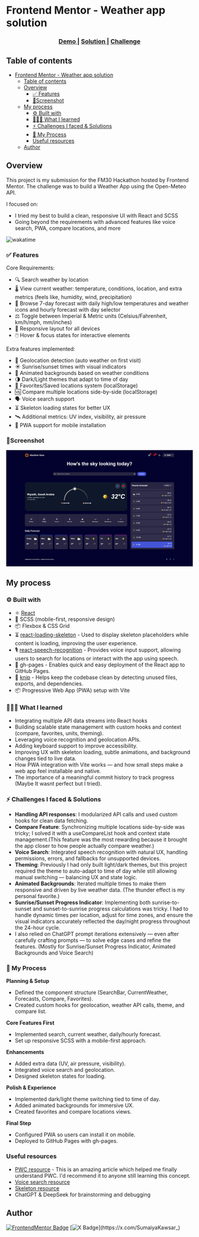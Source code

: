 # Frontend Mentor - Weather app solution

 
<div align="center">
  <h3>
    <a href="https://sumaiyakawsar.github.io/weather-app-challenge/">
      Demo
    </a>
    <span> | </span>
    <a href="https://github.com/sumaiyakawsar/weather-app-challenge/">
      Solution
    </a>
    <span> | </span>
    <a href="https://www.frontendmentor.io/challenges/weather-app-K1FhddVm49">
      Challenge
    </a>
  </h3>
</div>
 
 

## Table of contents

- [Frontend Mentor - Weather app solution](#frontend-mentor---weather-app-solution)
  - [Table of contents](#table-of-contents)
  - [Overview](#overview)
    - [✅ Features](#-features)
    - [📔Screenshot](#screenshot)
  - [My process](#my-process)
    - [⚙️ Built with](#️-built-with)
    - [👩🏻‍🎓 What I learned](#-what-i-learned)
    - [⚡ Challenges I faced \& Solutions](#-challenges-i-faced--solutions)
    - [🧩 My Process](#-my-process)
    - [Useful resources](#useful-resources)
  - [Author](#author)

 
## Overview
This project is my submission for the FM30 Hackathon hosted by Frontend Mentor. The challenge was to build a Weather App using the Open-Meteo API. 

I focused on:
- I tried my best to build a clean, responsive UI with React and SCSS
- Going beyond the requirements with advanced features like voice search, PWA, compare locations, and more
 
![wakatime](https://wakatime.com/badge/github/sumaiyakawsar/weather-app-challenge.svg)
 
### ✅ Features

Core Requirements:
- 🔍 Search weather by location
- 🌡️ View current weather: temperature, conditions, location, and extra metrics (feels like, humidity, wind, precipitation)
- 📅 Browse 7-day forecast with daily high/low temperatures and weather icons and hourly forecast with day selector
- ⚖️ Toggle between Imperial & Metric units (Celsius/Fahrenheit, km/h/mph, mm/inches)
- 📱 Responsive layout for all devices
- 🖱️ Hover & focus states for interactive elements

Extra features implemented:
- 📍 Geolocation detection (auto weather on first visit)
- ☀️ Sunrise/sunset times with visual indicators
- 🌈 Animated backgrounds based on weather conditions
- 🌗 Dark/Light themes that adapt to time of day
- 💾 Favorites/Saved locations system (localStorage)
- 🆚 Compare multiple locations side-by-side (localStorage)
- 🗣️ Voice search support
- ⏳ Skeleton loading states for better UX
- 🛰️ Additional metrics: UV index, visibility, air pressure
- 📲 PWA support for mobile installation


### 📔Screenshot

![](./Screenshot.png)


## My process

### ⚙️ Built with
- ⚛️ [React](https://reactjs.org/)
- 🎨 SCSS (mobile-first, responsive design)
- 📦 Flexbox & CSS Grid 
- ⏳ [react-loading-skeleton](https://github.com/dvtng/react-loading-skeleton#readme) - Used to display skeleton placeholders while content is loading, improving the user experience.
- 🎙️ [react-speech-recognition](https://github.com/JamesBrill/react-speech-recognition) - Provides voice input support, allowing users to search for locations or interact with the app using speech.
- 🚀 gh-pages - Enables quick and easy deployment of the React app to GitHub Pages.
- 🧹 [knip](https://knip.dev/) - Helps keep the codebase clean by detecting unused files, exports, and dependencies.
- 📦 Progressive Web App (PWA) setup with Vite


### 👩🏻‍🎓 What I learned
- Integrating multiple API data streams into React hooks
- Building scalable state management with custom hooks and context (compare, favorites, units, theming).
- Leveraging voice recognition and geolocation APIs.
- Adding keyboard support to improve accessibility.
- Improving UX with skeleton loading, subtle animations, and background changes tied to live data.
- How PWA integration with Vite works — and how small steps make a web app feel installable and native.
- The importance of a meaningful commit history to track progress (Maybe It wasnt perfect but I tried).
  
### ⚡ Challenges I faced & Solutions
- **Handling API responses**: I modularized API calls and used custom hooks for clean data fetching.
- **Compare Feature**: Synchronizing multiple locations side-by-side was tricky; I solved it with a useCompareList hook and context state management.(This feature was the most rewarding because it brought the app closer to how people actually compare weather.)
- **Voice Search**: Integrated speech recognition with natural UX, handling permissions, errors, and fallbacks for unsupported devices.  
- **Theming**: Previously I had only built light/dark themes, but this project required the theme to auto-adapt to time of day while still allowing manual switching — balancing UX and state logic.
- **Animated Backgrounds**: Iterated multiple times to make them responsive and driven by live weather data. (The thunder effect is my personal favorite.) 
- **Sunrise/Sunset Progress Indicator**: Implementing both sunrise-to-sunset and sunset-to-sunrise progress calculations was tricky. I had to handle dynamic times per location, adjust for time zones, and ensure the visual indicators accurately reflected the day/night progress throughout the 24-hour cycle. 
- I also relied on ChatGPT prompt iterations extensively — even after carefully crafting prompts — to solve edge cases and refine the features. (Mostly for Sunrise/Sunset Progress Indicator, Animated Backgrounds and Voice Search) 

### 🧩 My Process

**Planning & Setup**
- Defined the component structure (SearchBar, CurrentWeather, Forecasts, Compare, Favorites).
- Created custom hooks for geolocation, weather API calls, theme, and compare list.

**Core Features First**
- Implemented search, current weather, daily/hourly forecast.
- Set up responsive SCSS with a mobile-first approach.

**Enhancements**
- Added extra data (UV, air pressure, visibility).
- Integrated voice search and geolocation.
- Designed skeleton states for loading.

**Polish & Experience**
- Implemented dark/light theme switching tied to time of day.
- Added animated backgrounds for immersive UX.
- Created favorites and compare locations views.

**Final Step**
- Configured PWA so users can install it on mobile.
- Deployed to GitHub Pages with gh-pages.


### Useful resources
- [PWC resource](https://dev.to/hamdankhan364/simplifying-progressive-web-app-pwa-development-with-vite-a-beginners-guide-38cf) - This is an amazing article which helped me finally understand PWC. I'd recommend it to anyone still learning this concept.
- [Voice search resource](https://www.youtube.com/watch?v=xJ_V55awyIo)
- [Skeleton resource](https://www.youtube.com/watch?v=g74Q0wRc6BQ&t=63s)
- ChatGPT & DeepSeek for brainstorming and debugging

## Author

<!-- - Website - [Add your name here](https://www.your-site.com) -->
[![FrontendMentor Badge](https://img.shields.io/badge/-_SumaiyaKawsar_-3F54A3?style=plastic&labelColor=3F54A3&logo=frontend-mentor&logoColor=white&link=https://www.frontendmentor.io/profile/sumaiyakawsar)](https://www.frontendmentor.io/profile/sumaiyakawsar) [![X Badge](https://img.shields.io/badge/-_SumaiyaKawsar_-black?style=plastic&labelColor=black&logo=X&logoColor=white&link=https://x.com/SumaiyaKawsar_)](https://x.com/SumaiyaKawsar_)